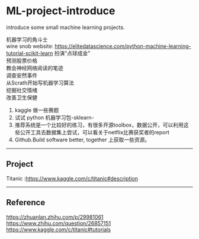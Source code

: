 # ML-project-introduce
introduce some small machine learning projects.

机器学习的角斗士  
wine snob website: https://elitedatascience.com/python-machine-learning-tutorial-scikit-learn
扮演“点球成金”  
预测股票价格  
教会神经网络阅读的笔迹  
调查安然事件  
从Scrath开始写机器学习算法  
挖掘社交情绪  
改善卫生保健  
1. kaggle 做一些赛题  
2. 试试 python 机器学习包-sklearn-  
3. 推荐系统是一个比较好的练习，有很多开源toolbox，数据公开，可以利用这些公开工具去数据集上尝试，可以看关于netflix比赛获奖者的report  
4. Github.Build software better, together 上获取一些资源。
***
Project  
---  
Titanic :https://www.kaggle.com/c/titanic#description

***  
Reference  
---  
https://zhuanlan.zhihu.com/p/29981061  
https://www.zhihu.com/question/26857151
https://www.kaggle.com/c/titanic#tutorials
